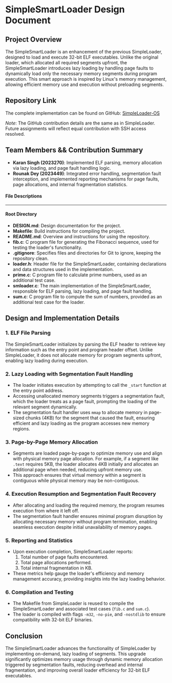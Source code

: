 # SimpleSmartLoader Design Document

## Project Overview
The SimpleSmartLoader is an enhancement of the previous SimpleLoader, designed to load and execute 32-bit ELF executables. Unlike the original loader, which allocated all required segments upfront, the SimpleSmartLoader introduces lazy loading by handling page faults to dynamically load only the necessary memory segments during program execution. This smart approach is inspired by Linux's memory management, allowing efficient memory use and execution without preloading segments.

## Repository Link
The complete implementation can be found on GitHub: [SimpleLoader-OS](https://github.com/WhiteR9se/SimpleLoader-OS)

*Note*: The GitHub contribution details are the same as in SimpleLoader. Future assignments will reflect equal contribution with SSH access resolved.

## Team Members && Contribution Summary
- **Karan Singh (2023270)**: Implemented ELF parsing, memory allocation via lazy loading, and page fault handling logic.
- **Rounak Dey (2023449)**: Integrated error handling, segmentation fault interception, and implemented reporting mechanisms for page faults, page allocations, and internal fragmentation statistics.

#### File Descriptions
___
#### Root Directory

- **DESIGN.md**: Design documentation for the project.
- **Makefile**: Build instructions for compiling the project.
- **README.md**: Overview and instructions for using the repository.
- **fib.c**: C program file for generating the Fibonacci sequence, used for testing the loader's functionality.
- **.gitignore**: Specifies files and directories for Git to ignore, keeping the repository clean.
- **loader.h**: Header file for the SimpleSmartLoader, containing declarations and data structures used in the implementation.
- **prime.c**: C program file to calculate prime numbers, used as an additional test case.
- **smloader.c**: The main implementation of the SimpleSmartLoader, responsible for ELF parsing, lazy loading, and page fault handling.
- **sum.c**: C program file to compute the sum of numbers, provided as an additional test case for the loader.

## Design and Implementation Details

### 1. ELF File Parsing
The SimpleSmartLoader initializes by parsing the ELF header to retrieve key information such as the entry point and program header offset. Unlike SimpleLoader, it does not allocate memory for program segments upfront, enabling lazy loading during execution.

### 2. Lazy Loading with Segmentation Fault Handling
   - The loader initiates execution by attempting to call the `_start` function at the entry point address.
   - Accessing unallocated memory segments triggers a segmentation fault, which the loader treats as a page fault, prompting the loading of the relevant segment dynamically.
   - The segmentation fault handler uses `mmap` to allocate memory in page-sized chunks (4KB) for the segment that caused the fault, ensuring efficient and lazy loading as the program accesses new memory regions.

### 3. Page-by-Page Memory Allocation
   - Segments are loaded page-by-page to optimize memory use and align with physical memory page allocation. For example, if a segment like `.text` requires 5KB, the loader allocates 4KB initially and allocates an additional page when needed, reducing upfront memory use.
   - This approach ensures that virtual memory within a segment is contiguous while physical memory may be non-contiguous.

### 4. Execution Resumption and Segmentation Fault Recovery
   - After allocating and loading the required memory, the program resumes execution from where it left off.
   - The segmentation fault handler ensures minimal program disruption by allocating necessary memory without program termination, enabling seamless execution despite initial unavailability of memory pages.

### 5. Reporting and Statistics
   - Upon execution completion, SimpleSmartLoader reports:
     1. Total number of page faults encountered.
     2. Total page allocations performed.
     3. Total internal fragmentation in KB.
   - These metrics help gauge the loader's efficiency and memory management accuracy, providing insights into the lazy loading behavior.

### 6. Compilation and Testing
   - The Makefile from SimpleLoader is reused to compile the SimpleSmartLoader and associated test cases (`fib.c` and `sum.c`).
   - The loader is compiled with flags `-m32`, `-no-pie`, and `-nostdlib` to ensure compatibility with 32-bit ELF binaries.

## Conclusion
The SimpleSmartLoader advances the functionality of SimpleLoader by implementing on-demand, lazy loading of segments. This upgrade significantly optimizes memory usage through dynamic memory allocation triggered by segmentation faults, reducing overhead and internal fragmentation, and improving overall loader efficiency for 32-bit ELF executables.
